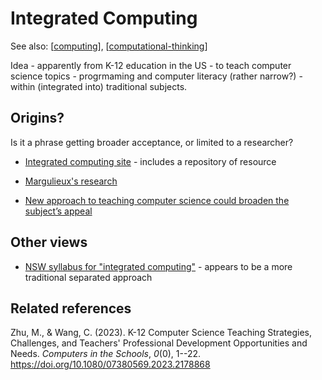 <!--
 Copyright (C) 2023 David Jones
 
 This file is part of memex.
 
 memex is free software: you can redistribute it and/or modify
 it under the terms of the GNU General Public License as published by
 the Free Software Foundation, either version 3 of the License, or
 (at your option) any later version.
 
 memex is distributed in the hope that it will be useful,
 but WITHOUT ANY WARRANTY; without even the implied warranty of
 MERCHANTABILITY or FITNESS FOR A PARTICULAR PURPOSE.  See the
 GNU General Public License for more details.
 
 You should have received a copy of the GNU General Public License
 along with memex.  If not, see <http://www.gnu.org/licenses/>.
-->

# Integrated Computing 

See also: [[computing]], [[computational-thinking]]

Idea - apparently from K-12 education in the US - to teach computer science topics - progrmaming and computer literacy (rather narrow?) - within (integrated into) traditional subjects.

## Origins?

Is it a phrase getting broader acceptance, or limited to a researcher? 

- [Integrated computing site](https://integratedcomputing.org/) - includes a repository of resource
- [Margulieux's research](https://laurenmarg.com/research/)

- [New approach to teaching computer science could broaden the subject’s appeal](https://theconversation.com/new-approach-to-teaching-computer-science-could-broaden-the-subjects-appeal-205171)

## Other views 

- [NSW syllabus for "integrated computing"](https://educationstandards.nsw.edu.au/wps/wcm/connect/d118aac0-0c05-4c94-9b18-5c46bad4bbe4/integrated-computing-7-10-2019-draft-syllabus-for-consultation-2019-pdf.pdf?MOD=AJPERES&CVID=) - appears to be a more traditional separated approach

## Related references 

Zhu, M., & Wang, C. (2023). K-12 Computer Science Teaching Strategies, Challenges, and Teachers' Professional Development Opportunities and Needs. *Computers in the Schools*, *0*(0), 1--22. <https://doi.org/10.1080/07380569.2023.2178868>

[//begin]: # "Autogenerated link references for markdown compatibility"
[computing]: computing "Computing"
[computational-thinking]: computational-thinking "Computational thinking"
[//end]: # "Autogenerated link references"